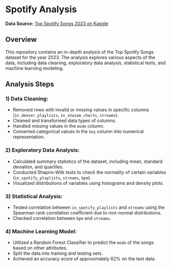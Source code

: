 # Spotify Analysis

**Data Source:** [Top Spotify Songs 2023 on Kaggle](https://www.kaggle.com/datasets/nelgiriyewithana/top-spotify-songs-2023)

## Overview

This repository contains an in-depth analysis of the Top Spotify Songs dataset for the year 2023. The analysis explores various aspects of the data, including data cleaning, exploratory data analysis, statistical tests, and machine learning modeling.

## Analysis Steps

### 1) Data Cleaning:
- Removed rows with invalid or missing values in specific columns (`in_deezer_playlists`, `in_shazam_charts`, `streams`).
- Cleaned and transformed data types of columns.
- Handled missing values in the `mode` column.
- Converted categorical values in the `key` column into numerical representation.

### 2) Exploratory Data Analysis:
- Calculated summary statistics of the dataset, including mean, standard deviation, and quartiles.
- Conducted Shapiro-Wilk tests to check the normality of certain variables (`in_spotify_playlists`, `streams`, `bpm`).
- Visualized distributions of variables using histograms and density plots.

### 3) Statistical Analysis:
- Tested correlation between `in_spotify_playlists` and `streams` using the Spearman rank correlation coefficient due to non-normal distributions.
- Checked correlation between `bpm` and `streams`.

### 4) Machine Learning Model:
- Utilized a Random Forest Classifier to predict the `mode` of the songs based on other attributes.
- Split the data into training and testing sets.
- Achieved an accuracy score of approximately 62% on the test data.
